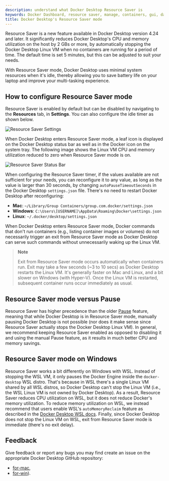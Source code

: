 ```yaml
---
description: understand what Docker Desktop Resource Saver is
keywords: Docker Dashboard, resource saver, manage, containers, gui, dashboard, user manual
title: Docker Desktop's Resource Saver mode
---
```


Resource Saver is a new feature available in Docker Desktop version 4.24 and later. It significantly reduces Docker
Desktop's CPU and memory utilization on the host by 2 GBs or more, by
automatically stopping the Docker Desktop Linux VM when no containers are
running for a period of time. The default time is set 5 minutes, but this can be adjusted to suit your needs.

With Resource Saver mode, Docker Desktop uses minimal system resources when it's idle, thereby
allowing you to save battery life on your laptop and improve your multi-tasking
experience.

## How to configure Resource Saver mode

Resource Saver is enabled by default but can be disabled by navigating to the **Resources** tab, in **Settings**. You can also configure the idle
timer as shown below.

![Resource Saver Settings](../images/resource-saver-settings.png)

When Docker Desktop enters Resource Saver mode, a leaf icon is displayed on the
Docker Desktop status bar as well as in the Docker icon on
the system tray. The following image shows the Linux VM CPU and memory utilization reduced
to zero when Resource Saver mode is on. 

![Resource Saver Status Bar](../images/resource-saver-status-bar.png)

When configuring the Resource Saver timer, if the values available are not sufficient for your
  needs, you can reconfigure it to any value, as long as the value is larger than 30 seconds, by
  changing `autoPauseTimeoutSeconds` in the Docker Desktop `settings.json` file. There's no need to restart Docker Desktop after reconfiguring:

  - **Mac**: `~/Library/Group Containers/group.com.docker/settings.json`
  - **Windows**: `C:\Users\[USERNAME]\AppData\Roaming\Docker\settings.json`
  - **Linux**: `~/.docker/desktop/settings.json`

When Docker Desktop enters Resource Saver mode, Docker commands that don't run
  containers (e.g., listing container images or volumes) do not necessarily
  trigger an exit from Resource Saver mode as Docker Desktop can serve such
  commands without unnecessarily waking up the Linux VM.

>**Note**
>
> Exit from Resource Saver mode occurs automatically when containers run. Exit
> may take a few seconds (~3 to 10 secs) as Docker Desktop restarts the Linux VM.
> It's generally faster on Mac and Linux, and a bit slower on Windows (with Hyper-V).
> Once the Linux VM is restarted, subsequent container runs occur immediately as usual.

## Resource Saver mode versus Pause

Resource Saver has higher precedence than the older [Pause](pause.md) feature,
  meaning that while Docker Desktop is in Resource Saver mode, manually pausing
  Docker Desktop is not possible (nor does it make sense since Resource Saver
  actually stops the Docker Desktop Linux VM). In general, we recommend keeping
  Resource Saver enabled as opposed to disabling it and using the manual Pause
  feature, as it results in much better CPU and memory savings.

## Resource Saver mode on Windows

Resource Saver works a bit differently on Windows with WSL. Instead of
  stopping the WSL VM, it only pauses the Docker Engine inside the
  `docker-desktop` WSL distro. That's because in WSL there's a single Linux VM
  shared by all WSL distros, so Docker Desktop can't stop the Linux VM (i.e.,
  the WSL Linux VM is not owned by Docker Desktop). As a result, Resource Saver
  reduces CPU utilization on WSL, but it does not reduce Docker's memory
  utilization. To reduce memory utilization on WSL, we instead recommend that
  users enable WSL's `autoMemoryReclaim` feature as described in the
  [Docker  Desktop WSL docs](../wsl/_index.md). Finally, since Docker Desktop does not
  stop the Linux VM on WSL, exit from Resource Saver mode is immediate (there's
  no exit delay).

## Feedback

Give feedback or report any bugs you may find  create an issue on the appropriate Docker
  Desktop GitHub repository:
  - [for-mac](https://github.com/docker/for-mac),
  - [for-win](https://github.com/docker/for-win)).
